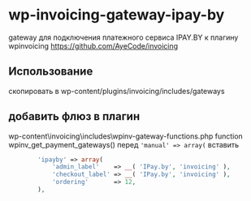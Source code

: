 # wp-invoicing-gateway-ipay-by
gateway для подключения платежного сервиса IPAY.BY к плагину wpinvoicing
<https://github.com/AyeCode/invoicing>

## Использование
скопировать в wp-content/plugins/invoicing/includes/gateways

## добавить флюз в плагин
wp-content\invoicing\includes\wpinv-gateway-functions.php
function wpinv_get_payment_gateways()
перед `'manual' => array(` вставить
```php
        'ipayby' => array(
            'admin_label'    => __( 'IPay.by', 'invoicing' ),
            'checkout_label' => __( 'IPay.by', 'invoicing' ),
            'ordering'       => 12,
        ),
```